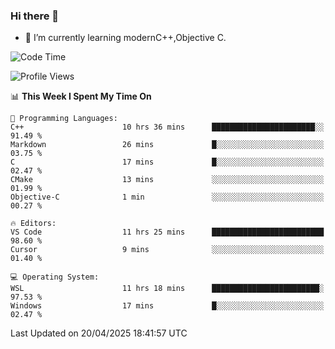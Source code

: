### Hi there 👋
- 🌱 I’m currently learning modernC++,Objective C.
<!--
**Asukaki7/Asukaki7** is a ✨ _special_ ✨ repository because its `README.md` (this file) appears on your GitHub profile.

Here are some ideas to get you started:

- 🔭 I’m currently working on ...
- 🌱 I’m currently learning ...
- 👯 I’m looking to collaborate on ...
- 🤔 I’m looking for help with ...
- 💬 Ask me about ...
- 📫 How to reach me: ...
- 😄 Pronouns: ...
- ⚡ Fun fact: ...
-->
<!--START_SECTION:waka-->
![Code Time](http://img.shields.io/badge/Code%20Time-532%20hrs%2013%20mins-blue)

![Profile Views](http://img.shields.io/badge/Profile%20Views-1-blue)

📊 **This Week I Spent My Time On** 

```text
💬 Programming Languages: 
C++                      10 hrs 36 mins      ███████████████████████░░   91.49 % 
Markdown                 26 mins             █░░░░░░░░░░░░░░░░░░░░░░░░   03.75 % 
C                        17 mins             █░░░░░░░░░░░░░░░░░░░░░░░░   02.47 % 
CMake                    13 mins             ░░░░░░░░░░░░░░░░░░░░░░░░░   01.99 % 
Objective-C              1 min               ░░░░░░░░░░░░░░░░░░░░░░░░░   00.27 % 

🔥 Editors: 
VS Code                  11 hrs 25 mins      █████████████████████████   98.60 % 
Cursor                   9 mins              ░░░░░░░░░░░░░░░░░░░░░░░░░   01.40 % 

💻 Operating System: 
WSL                      11 hrs 18 mins      ████████████████████████░   97.53 % 
Windows                  17 mins             █░░░░░░░░░░░░░░░░░░░░░░░░   02.47 % 
```


 Last Updated on 20/04/2025 18:41:57 UTC
<!--END_SECTION:waka-->
